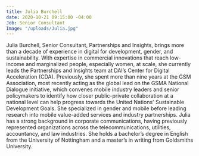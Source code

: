 ```yaml
---
title: Julia Burchell
date: 2020-10-21 09:15:00 -04:00
Job: Senior Consultant
Image: "/uploads/Julia.jpg"
---
```


Julia Burchell, Senior Consultant, Partnerships and Insights, brings more than a decade of experience in digital for development, gender, and sustainability. With expertise in commercial innovations that reach low-income and marginalized people, especially women, at scale, she currently leads the Partnerships and Insights team at DAI’s Center for Digital Acceleration (CDA). Previously, she spent more than nine years at the GSM Association, most recently acting as the global lead on the GSMA National Dialogue initiative, which convenes mobile industry leaders and senior policymakers to identify how closer public-private collaboration at a national level can help progress towards the United Nations' Sustainable Development Goals. She specialized in gender and mobile before leading research into mobile value-added services and industry partnerships. Julia has a strong background in corporate communications, having previously represented organizations across the telecommunications, utilities, accountancy, and law industries. She holds a bachelor’s degree in English from the University of Nottingham and a master’s in writing from Goldsmiths University.